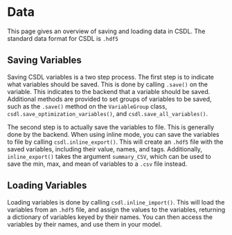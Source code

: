 # Data

This page gives an overview of saving and loading data in CSDL. The standard data format for CSDL is `.hdf5`

## Saving Variables

Saving CSDL variables is a two step process. The first step is to indicate what variables should be saved. This is done by calling `.save()` on the variable. This indicates to the backend that a variable should be saved. Additional methods are provided to set groups of variables to be saved, such as the `.save()` method on the `VariableGroup` class, `csdl.save_optimization_variables()`, and `csdl.save_all_variables()`.

The second step is to actually save the variables to file. This is generally done by the backend. When using inline mode, you can save the variables to file by calling `csdl.inline_export()`. This will create an `.hdf5` file with the saved variables, including their value, names, and tags. Additionally, `inline_export()` takes the argument `summary_CSV`, which can be used to save the min, max, and mean of variables to a `.csv` file instead.

## Loading Variables

Loading variables is done by calling `csdl.inline_import()`. This will load the variables from an `.hdf5` file, and assign the values to the variables, returning a dictionary of variables keyed by their names. You can then access the variables by their names, and use them in your model.